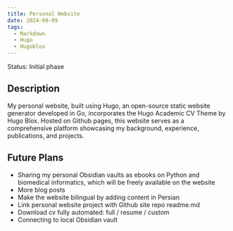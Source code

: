 ```yaml
---
title: Personal Website
date: 2024-09-09
tags:
  - Markdown
  - Hugo
  - Hugoblox
---
```

Status: Initial phase


<!--more-->

## Description
My personal website, built using Hugo, an open-source static website generator developed in Go, incorporates the Hugo Academic CV Theme by Hugo Blox. Hosted on Github pages, this website serves as a comprehensive platform showcasing my background, experience, publications, and projects.

## Future Plans
- Sharing my personal Obsidian vaults as ebooks on Python and biomedical informatics, which will be freely available on the website
- More blog posts
- Make the website bilingual by adding content in Persian
- Link personal website project with Github site repo readme.md
- Download cv fully automated: full / resume / custom
- Connecting to local Obsidian vault